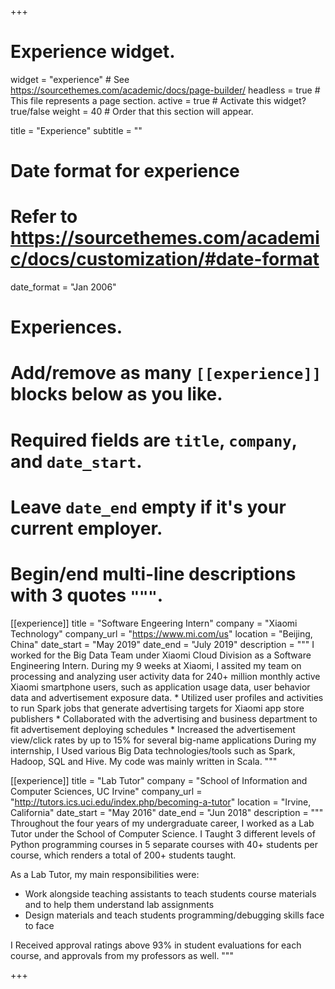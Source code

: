 +++
# Experience widget.
widget = "experience"  # See https://sourcethemes.com/academic/docs/page-builder/
headless = true  # This file represents a page section.
active = true  # Activate this widget? true/false
weight = 40  # Order that this section will appear.

title = "Experience"
subtitle = ""

# Date format for experience
#   Refer to https://sourcethemes.com/academic/docs/customization/#date-format
date_format = "Jan 2006"

# Experiences.
#   Add/remove as many `[[experience]]` blocks below as you like.
#   Required fields are `title`, `company`, and `date_start`.
#   Leave `date_end` empty if it's your current employer.
#   Begin/end multi-line descriptions with 3 quotes `"""`.
[[experience]]
  title = "Software Engeering Intern"
  company = "Xiaomi Technology"
  company_url = "https://www.mi.com/us"
  location = "Beijing, China"
  date_start = "May 2019"
  date_end = "July 2019"
  description = """
  I worked for the Big Data Team under Xiaomi Cloud Division as a Software Engineering Intern. During my 9 weeks at Xiaomi, I assited my team on processing and analyzing user activity data for 240+ million monthly active Xiaomi smartphone users, such as application usage data, user behavior data and advertisement exposure data.
    * Utilized user profiles and activities to run Spark jobs that generate advertising targets for Xiaomi app store publishers
    * Collaborated with the advertising and business department to fit advertisement deploying schedules
    * Increased the advertisement view/click rates by up to 15% for several big-name applications
  During my internship, I Used various Big Data technologies/tools such as Spark, Hadoop, SQL and Hive. My code was mainly written in Scala.
  """

[[experience]]
  title = "Lab Tutor"
  company = "School of Information and Computer Sciences, UC Irvine"
  company_url = "http://tutors.ics.uci.edu/index.php/becoming-a-tutor"
  location = "Irvine, California"
  date_start = "May 2016"
  date_end = "Jun 2018"
  description = """
  Throughout the four years of my undergraduate career, I worked as a Lab Tutor under the School of Computer Science. I Taught 3 different levels of Python programming courses in 5 separate courses with 40+ students per course, which renders a total of 200+ students taught.

  As a Lab Tutor, my main responsibilities were:
  * Work alongside teaching assistants to teach students course materials and to help them understand lab assignments
  * Design materials and teach students programming/debugging skills face to face

  I Received approval ratings above 93% in student evaluations for each course, and approvals from my professors as well.
  """

+++
